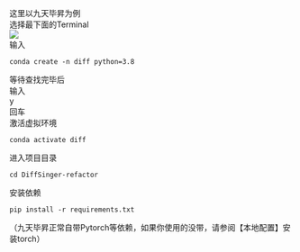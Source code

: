 这里以九天毕昇为例<br />选择最下面的Terminal<br />![](https://cdn.nlark.com/yuque/0/2022/png/34308572/1667729542492-fb6ab66d-e38c-4568-a7ab-284d143d9d52.png?x-oss-process=image%2Fresize%2Cw_937%2Climit_0#averageHue=%23f9f9f8&from=url&id=xdPf0&originHeight=508&originWidth=937&originalType=binary&ratio=1&rotation=0&showTitle=false&status=done&style=none&title=)<br />输入
```
conda create -n diff python=3.8
```
等待查找完毕后<br />输入<br />y<br />回车<br />激活虚拟环境
```
conda activate diff
```
进入项目目录
```
cd DiffSinger-refactor
```
安装依赖
```
pip install -r requirements.txt
```
（九天毕昇正常自带Pytorch等依赖，如果你使用的没带，请参阅【本地配置】安装torch）
